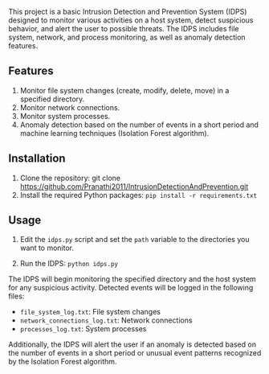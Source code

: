 
This project is a basic Intrusion Detection and Prevention System (IDPS) designed to monitor various activities on a host system, detect suspicious behavior, and alert the user to possible threats. The IDPS includes file system, network, and process monitoring, as well as anomaly detection features.

## Features

1. Monitor file system changes (create, modify, delete, move) in a specified directory.
2. Monitor network connections.
3. Monitor system processes.
4. Anomaly detection based on the number of events in a short period and machine learning techniques (Isolation Forest algorithm).

## Installation

1. Clone the repository:
git clone https://github.com/Pranathi2011/IntrusionDetectionAndPrevention.git
2. Install the required Python packages:
`pip install -r requirements.txt`

## Usage

1. Edit the `idps.py` script and set the `path` variable to the directories you want to monitor.

2. Run the IDPS:
`python idps.py`

The IDPS will begin monitoring the specified directory and the host system for any suspicious activity. Detected events will be logged in the following files:

- `file_system_log.txt`: File system changes
- `network_connections_log.txt`: Network connections
- `processes_log.txt`: System processes

Additionally, the IDPS will alert the user if an anomaly is detected based on the number of events in a short period or unusual event patterns recognized by the Isolation Forest algorithm.




